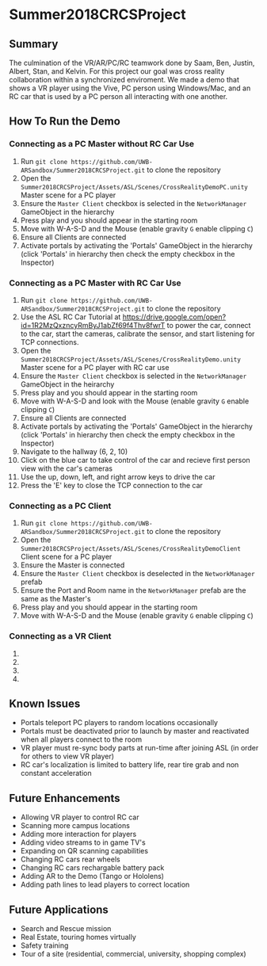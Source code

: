 # Summer2018CRCSProject
## Summary
The culmination of the VR/AR/PC/RC teamwork done by Saam, Ben, Justin, Albert, Stan, and Kelvin. For this project our goal was cross reality collaboration within a synchronized enviroment. We made a demo that shows a VR player using the Vive, PC person using Windows/Mac, and an RC car that is used by a PC person all interacting with one another.  
## How To Run the Demo
### Connecting as a PC Master without RC Car Use
1. Run `git clone https://github.com/UWB-ARSandbox/Summer2018CRCSProject.git` to clone the repository
2. Open the `Summer2018CRCSProject/Assets/ASL/Scenes/CrossRealityDemoPC.unity` Master scene for a PC player
3. Ensure the `Master Client` checkbox is selected in the `NetworkManager` GameObject in the hierarchy 
4. Press play and you should appear in the starting room
5. Move with W-A-S-D and the Mouse (enable gravity `G` enable clipping `C`)
6. Ensure all Clients are connected
7. Activate portals by activating the 'Portals' GameObject in the hierarchy (click 'Portals' in hierarchy then check the empty checkbox in the Inspector)
### Connecting as a PC Master with RC Car Use
1. Run `git clone https://github.com/UWB-ARSandbox/Summer2018CRCSProject.git` to clone the repository
2. Use the ASL RC Car Tutorial at https://drive.google.com/open?id=1R2MzQxzncyRmByJ1abZf69f4Thv8fwrT to power the car, connect to the car, start the cameras, calibrate the sensor, and start listening for TCP connections. 
3. Open the `Summer2018CRCSProject/Assets/ASL/Scenes/CrossRealityDemo.unity` Master scene for a PC player with RC car use
4. Ensure the `Master Client` checkbox is selected in the `NetworkManager` GameObject in the heirarchy
5. Press play and you should appear in the starting room
6. Move with W-A-S-D and look with the Mouse (enable gravity `G` enable clipping `C`)
7. Ensure all Clients are connected
8. Activate portals by activating the 'Portals' GameObject in the hierarchy (click 'Portals' in hierarchy then check the empty checkbox in the Inspector)
9. Navigate to the hallway (6, 2, 10)
10. Click on the blue car to take control of the car and recieve first person view with the car's cameras
11. Use the up, down, left, and right arrow keys to drive the car
12. Press the 'E' key to close the TCP connection to the car
### Connecting as a PC Client
1. Run `git clone https://github.com/UWB-ARSandbox/Summer2018CRCSProject.git` to clone the repository
2. Open the `Summer2018CRCSProject/Assets/ASL/Scenes/CrossRealityDemoClient` Client scene for a PC player
3. Ensure the Master is connected
4. Ensure the `Master Client` checkbox is deselected in the `NetworkManager` prefab
5. Ensure the Port and Room name in the `NetworkManager` prefab are the same as the Master's
6. Press play and you should appear in the starting room
7. Move with W-A-S-D and the Mouse (enable gravity `G` enable clipping `C`)
### Connecting as a VR Client
1.
2.
3.
4.
## Known Issues
- Portals teleport PC players to random locations occasionally
- Portals must be deactivated prior to launch by master and reactivated when all players connect to the room
- VR player must re-sync body parts at run-time after joining ASL (in order for others to view VR player)
- RC car's localization is limited to battery life, rear tire grab and non constant acceleration
## Future Enhancements
- Allowing VR player to control RC car
- Scanning more campus locations
- Adding more interaction for players
- Adding video streams to in game TV's
- Expanding on QR scanning capabilities
- Changing RC cars rear wheels
- Changing RC cars rechargable battery pack
- Adding AR to the Demo (Tango or Hololens)
- Adding path lines to lead players to correct location
## Future Applications
- Search and Rescue mission
- Real Estate, touring homes virtually
- Safety training
- Tour of a site (residential, commercial, university, shopping complex)
